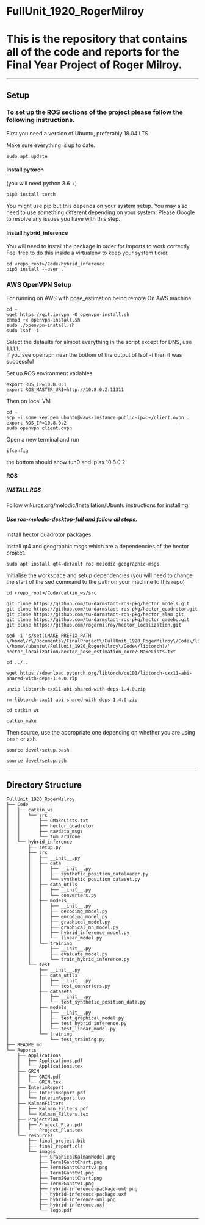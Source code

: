 # FullUnit_1920_RogerMilroy

# This is the repository that contains all of the code and reports for the Final Year Project of Roger Milroy.

---


## Setup
### To set up the ROS sections of the project please follow the following instructions.

First you need a version of Ubuntu, preferably 18.04 LTS.

Make sure everything is up to date.

    sudo apt update

#### Install pytorch
(you will need python 3.6 +)

    pip3 install torch  
    
You might use pip but this depends on your system setup.
You may also need to use something different depending on your system. Please Google to resolve any issues you have with this step.

#### Install hybrid_inference

You will need to install the package in order for imports to work correctly.
Feel free to do this inside a virtualenv to keep your system tidier.

    cd <repo_root>/Code/hybrid_inference
    pip3 install --user .

### AWS OpenVPN Setup

For running on AWS with pose_estimation being remote
On AWS machine 
    
    cd ~
    wget https://git.io/vpn -O openvpn-install.sh
    chmod +x openvpn-install.sh
    sudo ./openvpn-install.sh
    sudo lsof -i

Select the defaults for almost everything in the script except for DNS, use 1.1.1.1.   
If you see openvpn near the bottom of the output of lsof -i then it was successful

Set up ROS environment variables

    export ROS_IP=10.8.0.1
    export ROS_MASTER_URI=http://10.8.0.2:11311
    
Then on local VM 
    
    cd ~
    scp -i some_key.pem ubuntu@<aws-instance-public-ip>:~/client.ovpn .
    export ROS_IP=10.8.0.2
    sudo openvpn client.ovpn
    
Open a new terminal and run

    ifconfig

the bottom should show tun0 and ip as 10.8.0.2

#### ROS

##### INSTALL ROS
Follow wiki.ros.org/melodic/Installation/Ubuntu instructions for installing.
##### Use ros-melodic-desktop-full and follow all steps.

Install hector quadrotor packages.

Install qt4 and geographic msgs which are a dependencies of the hector project.

    sudo apt install qt4-default ros-melodic-geographic-msgs

Initialise the workspace and setup dependencies (you will need to change the start of the sed command to the path on your machine to this repo)

    cd <repo_root>/Code/catkin_ws/src

    git clone https://github.com/tu-darmstadt-ros-pkg/hector_models.git
    git clone https://github.com/tu-darmstadt-ros-pkg/hector_quadrotor.git
    git clone https://github.com/tu-darmstadt-ros-pkg/hector_slam.git
    git clone https://github.com/tu-darmstadt-ros-pkg/hector_gazebo.git
    git clone https://github.com/rogermilroy/hector_localization.git
    
    sed -i 's/set(CMAKE_PREFIX_PATH \/home\/r\/Documents\/FinalProject\/FullUnit_1920_RogerMilroy\/Code\/libtorch)/set(CMAKE_PREFIX_PATH \/home\/ubuntu\/FullUnit_1920_RogerMilroy\/Code\/libtorch)/' hector_localization/hector_pose_estimation_core/CMakeLists.txt

    cd ../..
    
    wget https://download.pytorch.org/libtorch/cu101/libtorch-cxx11-abi-shared-with-deps-1.4.0.zip
    
    unzip libtorch-cxx11-abi-shared-with-deps-1.4.0.zip
    
    rm libtorch-cxx11-abi-shared-with-deps-1.4.0.zip

    cd catkin_ws
    
    catkin_make
    
Then source, use the appropriate one depending on whether you are using bash or zsh.

    source devel/setup.bash
    
    source devel/setup.zsh

---

## Directory Structure
```
FullUnit_1920_RogerMilroy
├── Code
│   ├── catkin_ws
│   │   └── src
│   │       ├── CMakeLists.txt
│   │       ├── hector_quadrotor
│   │       ├── navdata_msgs
│   │       └── tum_ardrone
│   └── hybrid_inference
│       ├── setup.py
│       ├── src
│       │   ├── __init__.py
│       │   ├── data
│       │   │   ├── __init__.py
│       │   │   ├── synthetic_position_dataloader.py
│       │   │   └── synthetic_position_dataset.py
│       │   ├── data_utils
│       │   │   ├── __init__.py
│       │   │   └── converters.py
│       │   ├── models
│       │   │   ├── __init__.py
│       │   │   ├── decoding_model.py
│       │   │   ├── encoding_model.py
│       │   │   ├── graphical_model.py
│       │   │   ├── graphical_nn_model.py
│       │   │   ├── hybrid_inference_model.py
│       │   │   └── linear_model.py
│       │   └── training
│       │       ├── __init__.py
│       │       ├── evaluate_model.py
│       │       └── train_hybrid_inference.py
│       └── test
│           ├── __init__.py
│           ├── data_utils
│           │   ├── __init__.py
│           │   └── test_converters.py
│           ├── datasets
│           │   ├── __init__.py
│           │   └── test_synthetic_position_data.py
│           ├── models
│           │   ├── __init__.py
│           │   ├── test_graphical_model.py
│           │   ├── test_hybrid_inference.py
│           │   └── test_linear_model.py
│           └── training
│               └── test_training.py
├── README.md
└── Reports
    ├── Applications
    │   ├── Applications.pdf
    │   └── Applications.tex
    ├── GRIN
    │   ├── GRIN.pdf
    │   └── GRIN.tex
    ├── InterimReport
    │   ├── InterimReport.pdf
    │   └── InterimReport.tex
    ├── KalmanFilters
    │   ├── Kalman_Filters.pdf
    │   └── Kalman_Filters.tex
    ├── ProjectPlan
    │   ├── Project_Plan.pdf
    │   └── Project_Plan.tex
    └── resources
        ├── final_project.bib
        ├── final_report.cls
        └── images
            ├── GraphicalKalmanModel.png
            ├── Term1GanttChart.png
            ├── Term1GanttChartv2.png
            ├── Term1Ganttv1.png
            ├── Term2GanttChart.png
            ├── Term2Ganttv1.png
            ├── hybrid-inference-package-uml.png
            ├── hybrid-inference-package.uxf
            ├── hybrid-inference-uml.png
            ├── hybrid-inference.uxf
            └── logo.pdf
```

---
